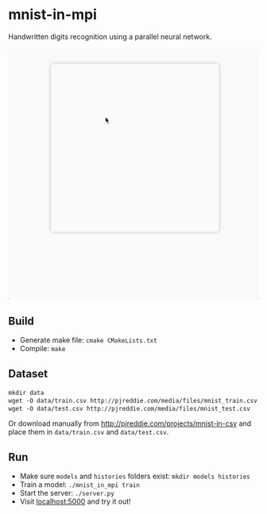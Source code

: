 # mnist-in-mpi
Handwritten digits recognition using a parallel neural network.

![demo](demo.gif)



## Build

* Generate make file: `cmake CMakeLists.txt`
* Compile: `make`

## Dataset
```
mkdir data
wget -O data/train.csv http://pjreddie.com/media/files/mnist_train.csv
wget -O data/test.csv http://pjreddie.com/media/files/mnist_test.csv
```
Or download manually from http://pjreddie.com/projects/mnist-in-csv and place them in `data/train.csv` and `data/test.csv`.

## Run

* Make sure `models` and `histories` folders exist: `mkdir models histories`
* Train a model: `./mnist_in_mpi train`
* Start the server: `./server.py`
* Visit [localhost:5000](http://localhost:5000) and try it out!
